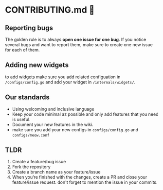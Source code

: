 # CONTRIBUTING.md 🤝

## Reporting bugs
The golden rule is to always **open one issue for one bug**.
If you notice several bugs and want to report them, make sure to create one new issue for each of them.

## Adding new widgets
to add widgets make sure you add related configuation in `/configs/config.go` and add your widget in `/internals/widgets/`.

## Our standards 
- Using welcoming and inclusive language
- Keep your code minimal az possible and only add features that you need is useful.
- Document your new features in the wiki.
- make sure you add your new configs in `configs/config.go` and `configs/meow.conf`

## TLDR
1. Create a feature/bug issue
1. Fork the repository
2. Create a branch name as your feature/issue
3. When you're finished with the changes, create a PR and close your feature/issue request. don't forget to mention the issue in your commits.
